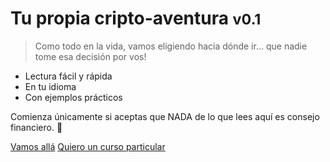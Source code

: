 # Tu propia cripto-aventura <small>v0.1</small>

>Como todo en la vida, vamos eligiendo hacia dónde ir... que nadie tome esa decisión por vos!

- Lectura fácil y rápida
- En tu idioma
- Con ejemplos prácticos

Comienza únicamente si aceptas que NADA de lo que lees aquí es consejo financiero. 🧉

[Vamos allá](#vamos)
[Quiero un curso particular](https://www.locademiacripto.com/p/cursos.html)
